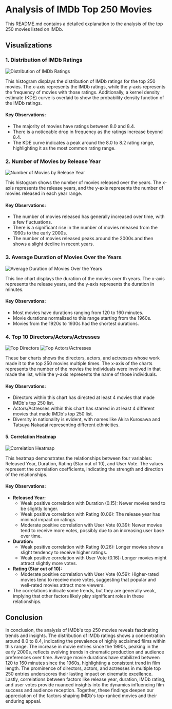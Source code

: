 # Analysis of IMDb Top 250 Movies 

This README.md contains a detailed explanation to the analysis of the top 250 movies listed on IMDb.

## Visualizations

### 1. Distribution of IMDb Ratings

![Distribution of IMDb Ratings](/visualizations/Distribution%20of%20IMDb%20Ratings.png)

This histogram displays the distribution of IMDb ratings for the top 250 movies. The x-axis represents the IMDb ratings, while the y-axis represents the frequency of movies with those ratings. Additionally, a kernel density estimate (KDE) curve is overlaid to show the probability density function of the IMDb ratings.

#### Key Observations:
- The majority of movies have ratings between 8.0 and 8.4.
- There is a noticeable drop in frequency as the ratings increase beyond 8.4.
- The KDE curve indicates a peak around the 8.0 to 8.2 rating range, highlighting it as the most common rating range.

### 2. Number of Movies by Release Year

![Number of Movies by Release Year](/visualizations/Number%20of%20Movies%20by%20Release%20Year.png)

This histogram shows the number of movies released over the years. The x-axis represents the release years, and the y-axis represents the number of movies released in each year range.

#### Key Observations:
- The number of movies released has generally increased over time, with a few fluctuations.
- There is a significant rise in the number of movies released from the 1990s to the early 2000s.
- The number of movies released peaks around the 2000s and then shows a slight decline in recent years.

### 3. Average Duration of Movies Over the Years

![Average Duration of Movies Over the Years](/visualizations/Average%20Duration%20of%20Movies%20Over%20the%20Years.png)

This line chart displays the duration of the movies over th years. The x-axis represents the release years, and the y-axis represents the duration in minutes. 

#### Key Observations: 
- Most movies have durations ranging from 120 to 160 minutes.
- Movie durations normalized to this range starting from the 1960s.
- Movies from the 1920s to 1930s had the shortest durations.

### 4. Top 10 Directors/Actors/Actresses
![Top Directors](/visualizations/Top%20Directors.png)
![Top Actors/Actresses](/visualizations/Top%20ActorsActresses.png)

These bar charts shows the directors, actors, and actresses whose work made it to the top 250 movies multiple times. The x-axis of the charts represents the number of the movies the individuals were involved in that made the list, while the y-axis represents the name of those individuals.

#### Key Observations: 
- Directors within this chart has directed at least 4 movies that made IMDb's top 250 list.
- Actors/Actresses within this chart has starred in at least 4 different movies that made IMDb's top 250 list.
- Diversity in nationality is evident, with names like Akira Kurosawa and Tatsuya Nakadai representing different ethnicities.

#### 5. Correlation Heatmap
![Correlation Heatmap](/visualizations/Correlation%20Heatmap.png)

This heatmap demonstrates the relationships between four variables: Released Year, Duration, Rating (Star out of 10), and User Vote. The values represent the correlation coefficients, indicating the strength and direction of the relationships.

#### Key Observations:
- **Released Year:**
  - Weak positive correlation with Duration (0.15): Newer movies tend to be slightly longer.
  - Weak positive correlation with Rating (0.06): The release year has minimal impact on ratings.
  - Moderate positive correlation with User Vote (0.39): Newer movies tend to receive more votes, possibly due to an increasing user base over time.
- **Duration:**
  - Weak positive correlation with Rating (0.26): Longer movies show a slight tendency to receive higher ratings.
  - Weak positive correlation with User Vote (0.16): Longer movies might attract slightly more votes.
- **Rating (Star out of 10):**
  - Moderate positive correlation with User Vote (0.59): Higher-rated movies tend to receive more votes, suggesting that popular and well-rated movies attract more viewers.
- The correlations indicate some trends, but they are generally weak, implying that other factors likely play significant roles in these relationships.

## Conclusion

In conclusion, the analysis of IMDb's top 250 movies reveals fascinating trends and insights. The distribution of IMDb ratings shows a concentration around 8.0 to 8.4, indicating the prevalence of highly acclaimed films within this range. The increase in movie entries since the 1990s, peaking in the early 2000s, reflects evolving trends in cinematic production and audience preferences over time. Average movie durations have stabilized between 120 to 160 minutes since the 1960s, highlighting a consistent trend in film length. The prominence of directors, actors, and actresses in multiple top 250 entries underscores their lasting impact on cinematic excellence. Lastly, correlations between factors like release year, duration, IMDb rating, and user votes provide nuanced insights into the dynamics influencing film success and audience reception. Together, these findings deepen our appreciation of the factors shaping IMDb's top-ranked movies and their enduring appeal.